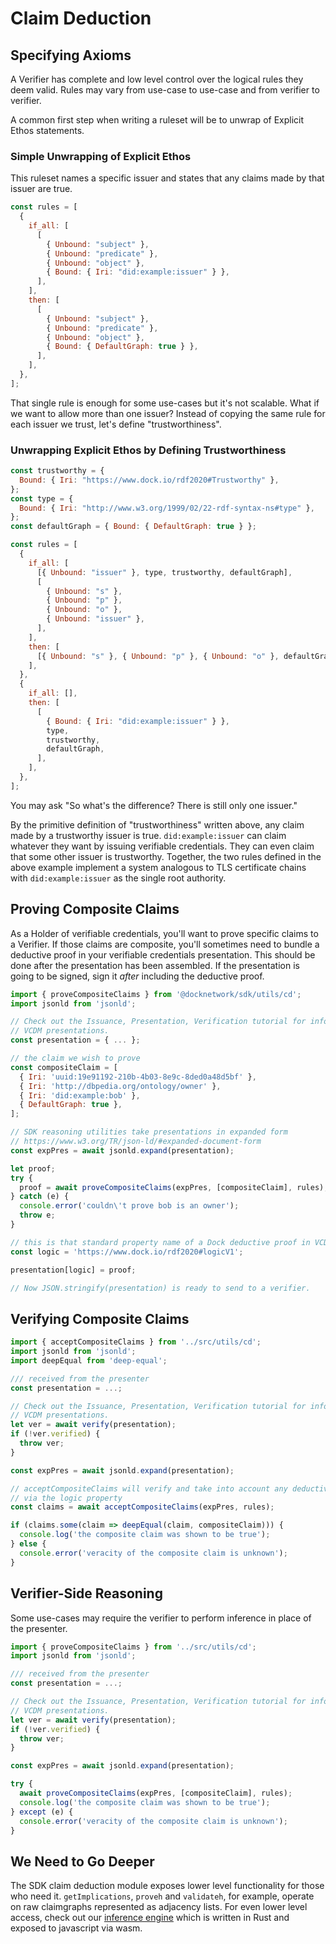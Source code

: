 # Claim Deduction

## Specifying Axioms

A Verifier has complete and low level control over the logical rules they deem valid. Rules may vary from use-case to use-case and from verifier to verifier.

A common first step when writing a ruleset will be to unwrap of Explicit Ethos statements.

### Simple Unwrapping of Explicit Ethos

This ruleset names a specific issuer and states that any claims made by that issuer are true.

```js
const rules = [
  {
    if_all: [
      [
        { Unbound: "subject" },
        { Unbound: "predicate" },
        { Unbound: "object" },
        { Bound: { Iri: "did:example:issuer" } },
      ],
    ],
    then: [
      [
        { Unbound: "subject" },
        { Unbound: "predicate" },
        { Unbound: "object" },
        { Bound: { DefaultGraph: true } },
      ],
    ],
  },
];
```

That single rule is enough for some use-cases but it's not scalable. What if we want to allow more than one issuer? Instead of copying the same rule for each issuer we trust, let's define "trustworthiness".

### Unwrapping Explicit Ethos by Defining Trustworthiness

```js
const trustworthy = {
  Bound: { Iri: "https://www.dock.io/rdf2020#Trustworthy" },
};
const type = {
  Bound: { Iri: "http://www.w3.org/1999/02/22-rdf-syntax-ns#type" },
};
const defaultGraph = { Bound: { DefaultGraph: true } };

const rules = [
  {
    if_all: [
      [{ Unbound: "issuer" }, type, trustworthy, defaultGraph],
      [
        { Unbound: "s" },
        { Unbound: "p" },
        { Unbound: "o" },
        { Unbound: "issuer" },
      ],
    ],
    then: [
      [{ Unbound: "s" }, { Unbound: "p" }, { Unbound: "o" }, defaultGraph],
    ],
  },
  {
    if_all: [],
    then: [
      [
        { Bound: { Iri: "did:example:issuer" } },
        type,
        trustworthy,
        defaultGraph,
      ],
    ],
  },
];
```

You may ask "So what's the difference? There is still only one issuer."

By the primitive definition of "trustworthiness" written above, any claim made by a trustworthy issuer is true. `did:example:issuer` can claim whatever they want by issuing verifiable credentials. They can even claim that some other issuer is trustworthy. Together, the two rules defined in the above example implement a system analogous to TLS certificate chains with `did:example:issuer` as the single root authority.

## Proving Composite Claims

As a Holder of verifiable credentials, you'll want to prove specific claims to a Verifier. If those claims are composite, you'll sometimes need to bundle a deductive proof in your verifiable credentials presentation. This should be done after the presentation has been assembled. If the presentation is going to be signed, sign it _after_ including the deductive proof.

```js
import { proveCompositeClaims } from '@docknetwork/sdk/utils/cd';
import jsonld from 'jsonld';

// Check out the Issuance, Presentation, Verification tutorial for info on creating
// VCDM presentations.
const presentation = { ... };

// the claim we wish to prove
const compositeClaim = [
  { Iri: 'uuid:19e91192-210b-4b03-8e9c-8ded0a48d5bf' },
  { Iri: 'http://dbpedia.org/ontology/owner' },
  { Iri: 'did:example:bob' },
  { DefaultGraph: true },
];

// SDK reasoning utilities take presentations in expanded form
// https://www.w3.org/TR/json-ld/#expanded-document-form
const expPres = await jsonld.expand(presentation);

let proof;
try {
  proof = await proveCompositeClaims(expPres, [compositeClaim], rules);
} catch (e) {
  console.error('couldn\'t prove bob is an owner');
  throw e;
}

// this is that standard property name of a Dock deductive proof in VCDM presentation
const logic = 'https://www.dock.io/rdf2020#logicV1';

presentation[logic] = proof;

// Now JSON.stringify(presentation) is ready to send to a verifier.
```

## Verifying Composite Claims

```js
import { acceptCompositeClaims } from '../src/utils/cd';
import jsonld from 'jsonld';
import deepEqual from 'deep-equal';

/// received from the presenter
const presentation = ...;

// Check out the Issuance, Presentation, Verification tutorial for info on verifying
// VCDM presentations.
let ver = await verify(presentation);
if (!ver.verified) {
  throw ver;
}

const expPres = await jsonld.expand(presentation);

// acceptCompositeClaims will verify and take into account any deductive proof provided
// via the logic property
const claims = await acceptCompositeClaims(expPres, rules);

if (claims.some(claim => deepEqual(claim, compositeClaim))) {
  console.log('the composite claim was shown to be true');
} else {
  console.error('veracity of the composite claim is unknown');
}
```

## Verifier-Side Reasoning

Some use-cases may require the verifier to perform inference in place of the presenter.

```js
import { proveCompositeClaims } from '../src/utils/cd';
import jsonld from 'jsonld';

/// received from the presenter
const presentation = ...;

// Check out the Issuance, Presentation, Verification tutorial for info on verifying
// VCDM presentations.
let ver = await verify(presentation);
if (!ver.verified) {
  throw ver;
}

const expPres = await jsonld.expand(presentation);

try {
  await proveCompositeClaims(expPres, [compositeClaim], rules);
  console.log('the composite claim was shown to be true');
} except (e) {
  console.error('veracity of the composite claim is unknown');
}
```

## We Need to Go Deeper

The SDK claim deduction module exposes lower level functionality for those who need it. `getImplications`, `proveh` and `validateh`, for example, operate on raw claimgraphs represented as adjacency lists. For even lower level access, check out our [inference engine](https://github.com/docknetwork/rify) which is written in Rust and exposed to javascript via wasm.
